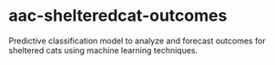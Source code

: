 # aac-shelteredcat-outcomes
Predictive classification model to analyze and forecast outcomes for sheltered cats using machine learning techniques.
